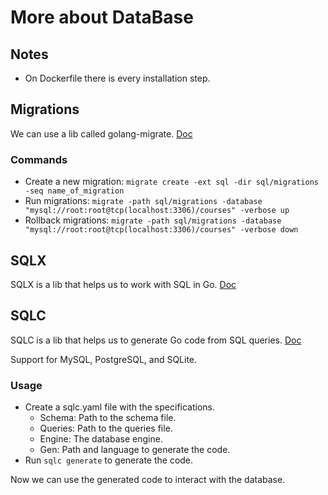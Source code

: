 # More about DataBase

## Notes

- On Dockerfile there is every installation step.

## Migrations

We can use a lib called golang-migrate. [Doc](https://github.com/golang-migrate/migrate/tree/master/cmd/migrate)

### Commands

- Create a new migration: `migrate create -ext sql -dir sql/migrations -seq name_of_migration`
- Run migrations: `migrate -path sql/migrations -database "mysql://root:root@tcp(localhost:3306)/courses" -verbose up`
- Rollback migrations: `migrate -path sql/migrations -database "mysql://root:root@tcp(localhost:3306)/courses" -verbose down`

## SQLX

SQLX is a lib that helps us to work with SQL in Go. [Doc](https://github.com/jmoiron/sqlx)

## SQLC

SQLC is a lib that helps us to generate Go code from SQL queries. [Doc](https://sqlc.dev/)

Support for MySQL, PostgreSQL, and SQLite.

### Usage

- Create a sqlc.yaml file with the specifications.
  - Schema: Path to the schema file.
  - Queries: Path to the queries file.
  - Engine: The database engine.
  - Gen: Path and language to generate the code.
- Run `sqlc generate` to generate the code.

Now we can use the generated code to interact with the database.
